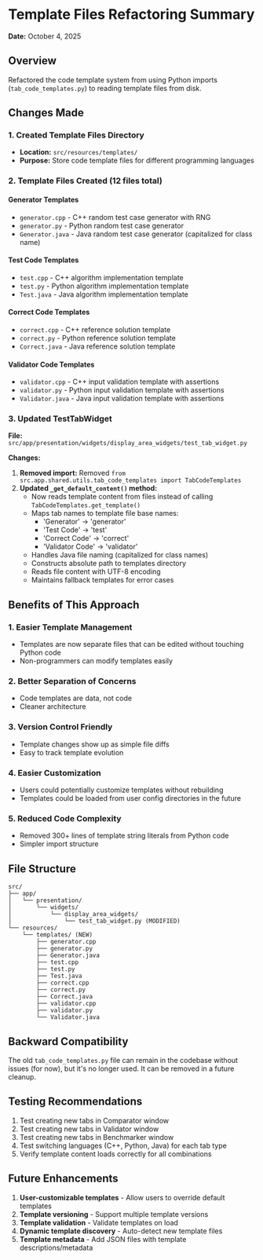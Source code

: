# Template Files Refactoring Summary

**Date:** October 4, 2025

## Overview
Refactored the code template system from using Python imports (`tab_code_templates.py`) to reading template files from disk.

## Changes Made

### 1. Created Template Files Directory
- **Location:** `src/resources/templates/`
- **Purpose:** Store code template files for different programming languages

### 2. Template Files Created (12 files total)

#### Generator Templates
- `generator.cpp` - C++ random test case generator with RNG
- `generator.py` - Python random test case generator
- `Generator.java` - Java random test case generator (capitalized for class name)

#### Test Code Templates
- `test.cpp` - C++ algorithm implementation template
- `test.py` - Python algorithm implementation template
- `Test.java` - Java algorithm implementation template

#### Correct Code Templates
- `correct.cpp` - C++ reference solution template
- `correct.py` - Python reference solution template
- `Correct.java` - Java reference solution template

#### Validator Code Templates
- `validator.cpp` - C++ input validation template with assertions
- `validator.py` - Python input validation template with assertions
- `Validator.java` - Java input validation template with assertions

### 3. Updated TestTabWidget

**File:** `src/app/presentation/widgets/display_area_widgets/test_tab_widget.py`

**Changes:**
1. **Removed import:** Removed `from src.app.shared.utils.tab_code_templates import TabCodeTemplates`
2. **Updated `_get_default_content()` method:**
   - Now reads template content from files instead of calling `TabCodeTemplates.get_template()`
   - Maps tab names to template file base names:
     - 'Generator' → 'generator'
     - 'Test Code' → 'test'
     - 'Correct Code' → 'correct'
     - 'Validator Code' → 'validator'
   - Handles Java file naming (capitalized for class names)
   - Constructs absolute path to templates directory
   - Reads file content with UTF-8 encoding
   - Maintains fallback templates for error cases

## Benefits of This Approach

### 1. **Easier Template Management**
- Templates are now separate files that can be edited without touching Python code
- Non-programmers can modify templates easily

### 2. **Better Separation of Concerns**
- Code templates are data, not code
- Cleaner architecture

### 3. **Version Control Friendly**
- Template changes show up as simple file diffs
- Easy to track template evolution

### 4. **Easier Customization**
- Users could potentially customize templates without rebuilding
- Templates could be loaded from user config directories in the future

### 5. **Reduced Code Complexity**
- Removed 300+ lines of template string literals from Python code
- Simpler import structure

## File Structure

```
src/
├── app/
│   └── presentation/
│       └── widgets/
│           └── display_area_widgets/
│               └── test_tab_widget.py (MODIFIED)
└── resources/
    └── templates/ (NEW)
        ├── generator.cpp
        ├── generator.py
        ├── Generator.java
        ├── test.cpp
        ├── test.py
        ├── Test.java
        ├── correct.cpp
        ├── correct.py
        ├── Correct.java
        ├── validator.cpp
        ├── validator.py
        └── Validator.java
```

## Backward Compatibility

The old `tab_code_templates.py` file can remain in the codebase without issues (for now), but it's no longer used. It can be removed in a future cleanup.

## Testing Recommendations

1. Test creating new tabs in Comparator window
2. Test creating new tabs in Validator window
3. Test creating new tabs in Benchmarker window
4. Test switching languages (C++, Python, Java) for each tab type
5. Verify template content loads correctly for all combinations

## Future Enhancements

1. **User-customizable templates** - Allow users to override default templates
2. **Template versioning** - Support multiple template versions
3. **Template validation** - Validate templates on load
4. **Dynamic template discovery** - Auto-detect new template files
5. **Template metadata** - Add JSON files with template descriptions/metadata
